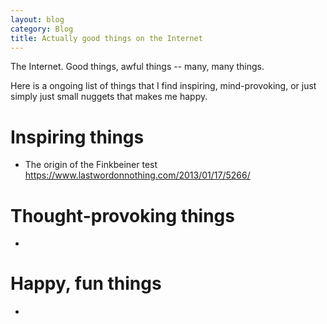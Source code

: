 ```yaml
---
layout: blog
category: Blog
title: Actually good things on the Internet
---
```

The Internet. Good things, awful things -- many, many things.

Here is a ongoing list of things that I find inspiring, mind-provoking, or just simply just small nuggets that makes me happy.

# Inspiring things
* The origin of the Finkbeiner test https://www.lastwordonnothing.com/2013/01/17/5266/

# Thought-provoking things
* 

# Happy, fun things
* 
